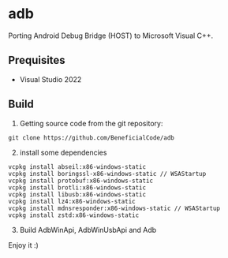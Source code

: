 # adb

Porting Android Debug Bridge (HOST) to Microsoft Visual C++.


## Prequisites

* Visual Studio 2022

## Build

1. Getting source code from the git repository:
```
git clone https://github.com/BeneficialCode/adb
```

2. install some dependencies

```
vcpkg install abseil:x86-windows-static
vcpkg install boringssl-x86-windows-static // WSAStartup
vcpkg install protobuf:x86-windows-static
vcpkg install brotli:x86-windows-static
vcpkg install libusb:x86-windows-static
vcpkg install lz4:x86-windows-static
vcpkg install mdnsresponder:x86-windows-static // WSAStartup
vcpkg install zstd:x86-windows-static
```

3. Build AdbWinApi, AdbWinUsbApi and Adb

Enjoy it :)